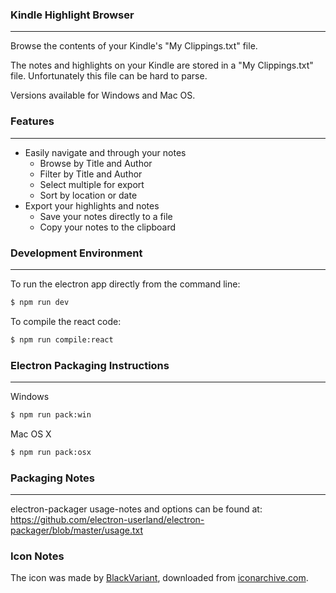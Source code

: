 ### Kindle Highlight Browser
----
Browse the contents of your Kindle's "My Clippings.txt" file.

The notes and highlights on your Kindle are stored in a "My Clippings.txt" file. Unfortunately this file can be hard to parse.

Versions available for Windows and Mac OS.

### Features
----
* Easily navigate and through your notes
  * Browse by Title and Author
  * Filter by Title and Author
  * Select multiple for export
  * Sort by location or date
* Export your highlights and notes
  * Save your notes directly to a file
  * Copy your notes to the clipboard


### Development Environment
----
To run the electron app directly from the command line:
```sh
$ npm run dev
```

To compile the react code:
```sh
$ npm run compile:react
```

### Electron Packaging Instructions
----

Windows
```sh
$ npm run pack:win
```

Mac OS X
```sh
$ npm run pack:osx
```


### Packaging Notes
----
electron-packager usage-notes and options can be found at:
https://github.com/electron-userland/electron-packager/blob/master/usage.txt

### Icon Notes
The icon was made by [BlackVariant](http://blackvariant.deviantart.com/), downloaded from [iconarchive.com](http://www.iconarchive.com/show/button-ui-requests-15-icons-by-blackvariant/Amazon-Kindle-icon.html).